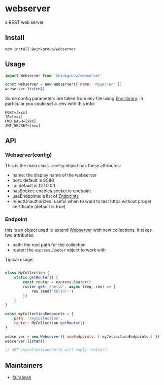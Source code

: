 # webserver
a REST web server

## Install
```
npm install @winkgroup/webserver
```

## Usage
```js
import Webserver from '@winkgroup/webserver'

const webserver = new Webserver({ name: 'MyServer' })
webserver.listen()
```

Some config parameters are taken from env file using [Env library](https://www.npmjs.com/package/@winkgroup/env).
In particular you could set a .env with this info:
```
PORT=[xxx]
IP=[xxx]
PWD_HASH=[xxx]
JWT_SECRET=[xxx]
```

## API
### Webserver(config)
This is the main class. `config` object has these attributes:
- name: the display name of the webserver
- port: default is 8080
- ip: default is 127.0.0.1
- hasSocket: enables socket.io endpoint
- useEndpoints: a list of [Endpoints](#endpoint)
- rejectUnauthorized: useful when to want to test https without proper certificate (default is true)

### Endpoint
this is an object used to extend [Webserver](#webserver) with new collections.
It takes two attributes:
- path: the root path for the collection
- router: the `express.Router` object to work with

Tipical usage:
```js

class MyCollection {
    static getRouter() {
        const router = express.Router()
        router.get('/hello', async (req, res) => {
            res.send('hello!!')
        })
    }
}

const myCollectionEndpoints = {
    path: '/mycollection',
    router: MyCollection.getRouter()
}

webserver = new Webserver({ useEndpoints: [ myCollectionEndpoints ] })
webserver.listen()

// GET /mycollection/hello will reply 'hello!!'

```

## Maintainers
* [fairsayan](https://github.com/fairsayan)